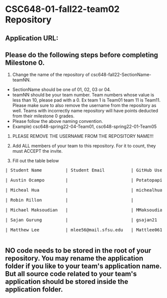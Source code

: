 # CSC648-01-fall22-team02 Repository

## Application URL: 


## Please do the following steps before completing Milestone 0.
1. Change the name of the repository of csc648-fall22-SectionName-teamNN. 
 - SectionName should be one of 01, 02, 03 or 04. 
 - teamNN should be your team number. Team numbers whose value is less than 10, please pad with a 0. Ex team 1 is Team01 team 11 is Team11. Please make sure to also remove the username from the repository as well. Teams with incorrectly name repository will have points deducted from their milestone 0 grades.
 - Please follow the above naming convention.
 - Example) csc648-spring22-04-Team01,   csc648-spring22-01-Team05

1. PLEASE REMOVE THE USERNAME FROM THE REPOSITORY NAME!!!

2. Add ALL members of your team to this repository. For it to count, they must ACCEPT the invite.

3. Fill out the table below

<pre>
| Student Name         | Student Email          | GitHub Username  | Stundet's role <br>
| Austin Ocampo        |                        | Potatopapi       | Team Leader <br>
| Micheal Hua          |                        | michealhuaa      | Scrum Master <br>
| Robin Rillon         |                        |                  | Front-End Lead <br>
| Michael Maksoudian   |                        | MMaksoudian      | Back-End Lead <br>
| Sajan Gurung         |                        | gsajan21         | Back-End Lead <br>
| Matthew Lee          | mlee56@mail.sfsu.edu   | Mattlee0610      | GitHub Master <br>
</pre>

## NO code needs to be stored in the root of your repository. You may rename the application folder if you like to your team's application name. But all source code related to your team's application should be stored inside the application folder.
